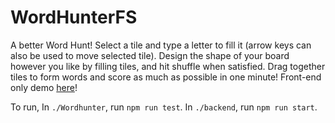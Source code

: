 # WordHunterFS

A better Word Hunt! Select a tile and type a letter to fill it (arrow keys can also be used to move selected tile). Design the shape of your board however you like by filling tiles, and hit shuffle when satisfied. Drag together tiles to form words and score as much as possible in one minute! Front-end only demo [here](https://praccho.github.io/WordHunter/)!

To run, In ```./Wordhunter```, run ```npm run test```.
In ```./backend```, run ```npm run start```.
